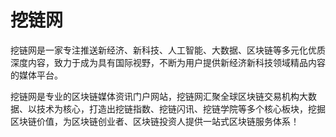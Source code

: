 # 挖链网

挖链网是一家专注推送新经济、新科技、人工智能、大数据、区块链等多元化优质深度内容，致力于成为具有国际视野，不断为用户提供新经济新科技领域精品内容的媒体平台。

挖链网是专业的区块链媒体资讯门户网站，挖链网汇聚全球区块链交易机构大数据、以技术为核心，打造出挖链指数、挖链闪讯、挖链学院等多个核心板块，挖掘区块链价值，为区块链创业者、区块链投资人提供一站式区块链服务体系！
